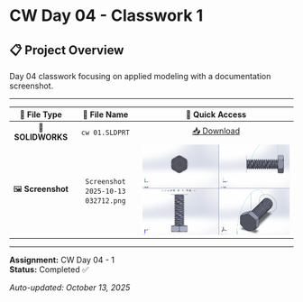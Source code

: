 # CW Day 04 - Classwork 1

## 📋 Project Overview
Day 04 classwork focusing on applied modeling with a documentation screenshot.

---

| 📁 **File Type** | 📂 **File Name** | 🔗 **Quick Access** |
|:---:|:---:|:---:|
| 🔧 **SOLIDWORKS** | `cw 01.SLDPRT` | [📥 Download](cw%2001.SLDPRT) |
| 🖼️ **Screenshot** | `Screenshot 2025-10-13 032712.png` | ![View](Screenshot%202025-10-13%20032712.png) |

---

**Assignment:** CW Day 04 - 1  
**Status:** Completed ✅

*Auto-updated: October 13, 2025*
